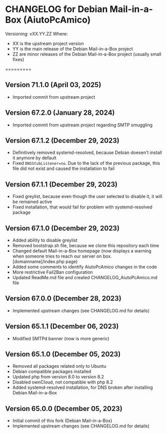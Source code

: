 CHANGELOG for Debian Mail-in-a-Box (AiutoPcAmico)
=========

Versioning:
vXX.YY.ZZ
Where:

* XX is the upstream project version
* YY is the main release of the Debian Mail-in-a-Box project
* ZZ are minor releases of the Debian Mail-in-a-Box project (usually small fixes)

=========

Version 71.1.0 (April 03, 2025)
------------------------------

* Imported commit from upstream project

Version 67.2.0 (January 28, 2024)
------------------------------

* Imported commit from upstream project regarding SMTP smuggling

Version 67.1.2 (December 29, 2023)
------------------------------

* Definitively removed systemd-resolved, because Debian doesen't install it anymore by default
* Fixed ```DNSStubListener=no```. Due to the lack of the previous package, this file did not exist and caused the installation to fail

Version 67.1.1 (December 29, 2023)
------------------------------

* Fixed greylist, because even though the user selected to disable it, it will be remained active
* Fixed installation, that would fail for problem with systemd-resolved package

Version 67.1.0 (December 29, 2023)
------------------------------

* Added ability to disable greylist
* Removed bootstrap.sh file, because we clone this repository each time
* Changed default Mail-in-a-Box homepage (now displays a warning when someone tries to reach our server on box.\[domainname\]/index.php page)
* Added some comments to identify AiutoPcAmico changes in the code
* More restrictive Fail2Ban configuration
* Updated ReadMe.md file and created CHANGELOG_AiutoPcAmico.md file

Version 67.0.0 (December 28, 2023)
------------------------------

* Implemented upstream changes (see CHANGELOG.md for details)

Version 65.1.1 (December 06, 2023)
------------------------------

* Modified SMTPd banner (now is more generic)

Version 65.1.0 (December 05, 2023)
------------------------------

* Removed all packages related only to Ubuntu
* Debian compatible packages installed
* Updated php from version 8.0 to version 8.2
* Disabled ownCloud, not compatible with php 8.2
* Added systemd-resolved installation, for DNS broken after installing Debian Mail-in-a-Box

Version 65.0.0 (December 05, 2023)
------------------------------

* Initial commit of this fork (Debian Mail-in-a-Box)
* Implemented upstream changes (see CHANGELOG.md for details)
